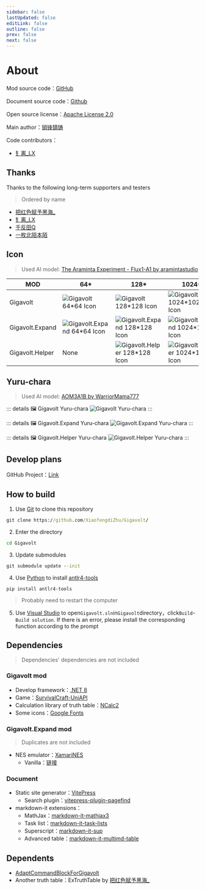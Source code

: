 ```yaml
---
sidebar: false
lastUpdated: false
editLink: false
outline: false
prev: false
next: false
---
```


# About

Mod source code：[GitHub](https://github.com/XiaofengdiZhu/Gigavolt/)

Document source code：[Github](https://github.com/XiaofengdiZhu/GigavoltDoc/)

Open source license：[Apache License 2.0](https://github.com/XiaofengdiZhu/Gigavolt/blob/main/LICENSE.txt)

Main author：[销锋镝铸](https://github.com/XiaofengdiZhu)

Code contributors：

* [钅离_LX](https://github.com/CS-LX)

<!--@include: ./parts/feedback.md-->

## Thanks

Thanks to the following long-term supporters and testers
> Ordered by name

* [把红色赋予黑海_](https://gitee.com/THPRC)
* [钅离_LX](https://github.com/CS-LX)
* [千反田Q](https://tieba.baidu.com/home/main/?id=tb.1.8655ef45.iDFQv1eGqmen_1Lqsi_BUg)
* [一枚北陌本陌](https://space.bilibili.com/1766875450)

## Icon

> Used AI model: [The Araminta Experiment - Flux1-A1 by aramintastudio](https://civitai.com/models/463163?modelVersionId=742904)

<table :class="$style.table_align_center">
    <thead>
        <tr>
            <th>MOD</th>
            <th>64*</th>
            <th>128*</th>
            <th>1024*</th>
        </tr>
    </thead>
    <tbody>
        <tr>
            <td>Gigavolt</td>
            <td><img src="../public/logo_light_64.webp" alt="Gigavolt 64*64 Icon" /></td>
            <td><img src="../public/logo_light_128.webp" alt="Gigavolt 128*128 Icon" /></td>
            <td><img src="../public/logo_light_1024.webp" alt="Gigavolt 1024*1024 Icon" /></td>
        </tr>
        <tr>
            <td>Gigavolt.Expand</td>
            <td><img src="../public/logo_dark_64.webp" alt="Gigavolt.Expand 64*64 Icon" /></td>
            <td><img src="../public/logo_dark_128.webp" alt="Gigavolt.Expand 128*128 Icon" /></td>
            <td><img src="../public/logo_dark_1024.webp" alt="Gigavolt.Expand 1024*1024 Icon" /></td>
        </tr>
        <tr>
            <td>Gigavolt.Helper</td>
            <td>None</td>
            <td><img src="../public/logo_helper_128.webp" alt="Gigavolt.Helper 128*128 Icon" /></td>
            <td><img src="../public/logo_helper_1024.webp" alt="Gigavolt.Helper 1024*1024 Icon" /></td>
        </tr>
    </tbody>
</table>

## Yuru-chara

> Used AI model: [AOM3A1B by WarriorMama777](https://huggingface.co/WarriorMama777/OrangeMixs#aom3a1b)

::: details 🖼️ Gigavolt Yuru-chara
![Gigavolt Yuru-chara](../public/images/poster-girl/GigavoltPosterGirl.webp)
:::

::: details 🖼️ Gigavolt.Expand Yuru-chara
![Gigavolt.Expand Yuru-chara](../public/images/poster-girl/GigavoltExpandPosterGirl.webp)
:::

::: details 🖼️ Gigavolt.Helper Yuru-chara
![Gigavolt.Helper Yuru-chara](../public/images/poster-girl/GigavoltHelperPosterGirl.webp)
:::

## Develop plans

GitHub Project：[Link](https://github.com/users/XiaofengdiZhu/projects/1/views/1)

## How to build

1. Use [Git](https://git-scm.com/downloads) to clone this repository

```bat
git clone https://github.com/XiaofengdiZhu/Gigavolt/
```

2. Enter the directory

```bat
cd Gigavolt
```

3. Update submodules

```bat
git submodule update --init
```

4. Use [Python](https://www.python.org/downloads/) to install [antlr4-tools](https://github.com/antlr/antlr4-tools)

```
pip install antlr4-tools
```

> Probably need to restart the computer

5. Use [Visual Studio](https://visualstudio.microsoft.com/) to open`Gigavolt.sln`in`Gigavolt`directory，click`Build`-`Build solution`. If there is an error, please install the corresponding function according to the prompt

## Dependencies

> Dependencies' dependencies are not included

### Gigavolt mod

* Develop framework：[.NET 8](https://dotnet.microsoft.com/)
* Game：[SurvivalCraft-UniAPI](https://gitee.com/THPRC/survivalcraft-api)
* Calculation library of truth table：[NCalc2](https://github.com/XiaofengdiZhu/NCalc2)
* Some icons：[Google Fonts](https://fonts.google.com/icons)

### Gigavolt.Expand mod

> Duplicates are not included

* NES emulator：[XamariNES](https://github.com/XiaofengdiZhu/Gigavolt/tree/main/Gigavolt.Expand/reference/XamariNES)
    * Vanilla：[链接](https://github.com/enusbaum/XamariNES)

### Document

* Static site generator：[VitePress](https://vitepress.dev/)
    * Search plugin：[vitepress-plugin-pagefind](https://github.com/ATQQ/sugar-blog/tree/master/packages/vitepress-plugin-pagefind)
* markdown-it extensions：
    * MathJax：[markdown-it-mathjax3](https://github.com/nzt/markdown-it-mathjax3#readme)
    * Task list：[markdown-it-task-lists](https://github.com/revin/markdown-it-task-lists#readme)
    * Superscript：[markdown-it-sup](https://github.com/markdown-it/markdown-it-sup#readme)
    * Advanced table：[markdown-it-multimd-table](https://github.com/redbug312/markdown-it-multimd-table#readme)

## Dependents

* [AdaptCommandBlockForGigavolt](https://github.com/XiaofengdiZhu/AdaptCommandBlockForGigavolt)
* Another truth table：ExTruthTable by [把红色赋予黑海_](https://gitee.com/THPRC)

<style module>
.table_align_center {
    & th {
        text-align: center;
    }
    & td {
        text-align: center;
        & img {
            margin: auto;
        }
    }
}
</style>
